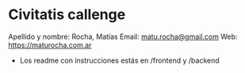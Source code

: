 # Civitatis callenge

Apellido y nombre: Rocha, Matías
Email: matu.rocha@gmail.com
Web: https://maturocha.com.ar

* Los readme con instrucciones estás en /frontend y /backend